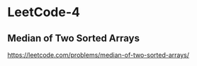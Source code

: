 # LeetCode-4
## Median of Two Sorted Arrays
https://leetcode.com/problems/median-of-two-sorted-arrays/
